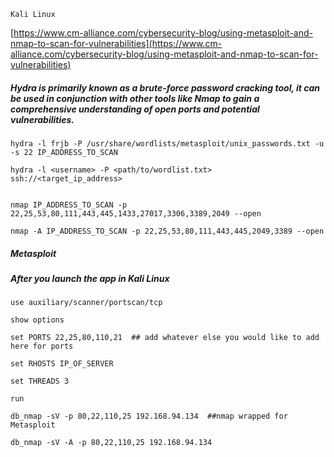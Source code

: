 ```Kali Linux```


[https://www.cm-alliance.com/cybersecurity-blog/using-metasploit-and-nmap-to-scan-for-vulnerabilities](https://www.cm-alliance.com/cybersecurity-blog/using-metasploit-and-nmap-to-scan-for-vulnerabilities)


##### Hydra is primarily known as a brute-force password cracking tool, it can be used in conjunction with other tools like Nmap to gain a comprehensive understanding of open ports and potential vulnerabilities. 


````
hydra -l frjb -P /usr/share/wordlists/metasploit/unix_passwords.txt -u -s 22 IP_ADDRESS_TO_SCAN

hydra -l <username> -P <path/to/wordlist.txt> ssh://<target_ip_address>


nmap IP_ADDRESS_TO_SCAN -p 22,25,53,80,111,443,445,1433,27017,3306,3389,2049 --open

nmap -A IP_ADDRESS_TO_SCAN -p 22,25,53,80,111,443,445,2049,3389 --open
````


##### Metasploit

##### After you launch the app in Kali Linux


````
use auxiliary/scanner/portscan/tcp

show options

set PORTS 22,25,80,110,21  ## add whatever else you would like to add here for ports

set RHOSTS IP_OF_SERVER

set THREADS 3

run

db_nmap -sV -p 80,22,110,25 192.168.94.134  ##nmap wrapped for Metasploit

db_nmap -sV -A -p 80,22,110,25 192.168.94.134
````
